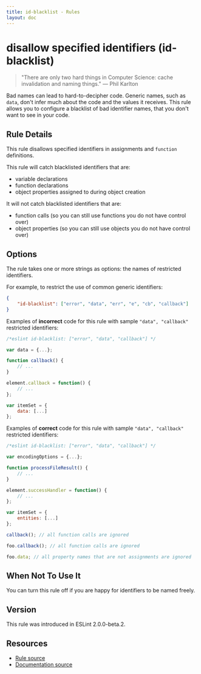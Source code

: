 ```yaml
---
title: id-blacklist - Rules
layout: doc
---
```

<!-- Note: No pull requests accepted for this file. See README.md in the root directory for details. -->

# disallow specified identifiers (id-blacklist)

> "There are only two hard things in Computer Science: cache invalidation and naming things." — Phil Karlton

Bad names can lead to hard-to-decipher code. Generic names, such as `data`, don't infer much about the code and the values it receives. This rule allows you to configure a blacklist of bad identifier names, that you don't want to see in your code.

## Rule Details

This rule disallows specified identifiers in assignments and `function` definitions.

This rule will catch blacklisted identifiers that are:

- variable declarations
- function declarations
- object properties assigned to during object creation

It will not catch blacklisted identifiers that are:

- function calls (so you can still use functions you do not have control over)
- object properties (so you can still use objects you do not have control over)

## Options

The rule takes one or more strings as options: the names of restricted identifiers.

For example, to restrict the use of common generic identifiers:

```json
{
    "id-blacklist": ["error", "data", "err", "e", "cb", "callback"]
}
```

Examples of **incorrect** code for this rule with sample `"data", "callback"` restricted identifiers:

```js
/*eslint id-blacklist: ["error", "data", "callback"] */

var data = {...};

function callback() {
    // ...
}

element.callback = function() {
    // ...
};

var itemSet = {
    data: [...]
};
```

Examples of **correct** code for this rule with sample `"data", "callback"` restricted identifiers:

```js
/*eslint id-blacklist: ["error", "data", "callback"] */

var encodingOptions = {...};

function processFileResult() {
    // ...
}

element.successHandler = function() {
    // ...
};

var itemSet = {
    entities: [...]
};

callback(); // all function calls are ignored

foo.callback(); // all function calls are ignored

foo.data; // all property names that are not assignments are ignored
```

## When Not To Use It

You can turn this rule off if you are happy for identifiers to be named freely.

## Version

This rule was introduced in ESLint 2.0.0-beta.2.

## Resources

* [Rule source](https://github.com/eslint/eslint/tree/master/lib/rules/id-blacklist.js)
* [Documentation source](https://github.com/eslint/eslint/tree/master/docs/rules/id-blacklist.md)
